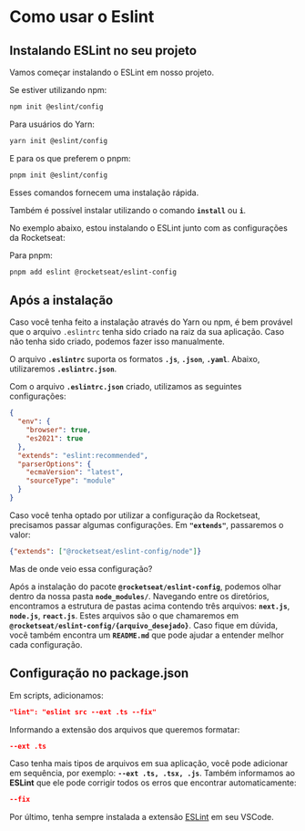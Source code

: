 # Como usar o Eslint

## Instalando ESLint no seu projeto

Vamos começar instalando o ESLint em nosso projeto. 

Se estiver utilizando npm:

```bash
npm init @eslint/config
```

Para usuários do Yarn:

```bash
yarn init @eslint/config
```

E para os que preferem o pnpm:

```bash
pnpm init @eslint/config
```

Esses comandos fornecem uma instalação rápida.

Também é possível instalar utilizando o comando **`install`** ou **`i`**.

No exemplo abaixo, estou instalando o ESLint junto com as configurações da Rocketseat:

Para pnpm:

```bash
pnpm add eslint @rocketseat/eslint-config
```

## Após a instalação

Caso você tenha feito a instalação através do Yarn ou npm, é bem provável que o arquivo `.eslintrc` tenha sido criado na raiz da sua aplicação. Caso não tenha sido criado, podemos fazer isso manualmente.

O arquivo **`.eslintrc`** suporta os formatos **`.js`**, **`.json`**, **`.yaml`**. Abaixo, utilizaremos **`.eslintrc.json`**.

Com o arquivo **`.eslintrc.json`** criado, utilizamos as seguintes configurações:

```json
{
  "env": {
    "browser": true,
    "es2021": true
  },
  "extends": "eslint:recommended",
  "parserOptions": {
    "ecmaVersion": "latest",
    "sourceType": "module"
  }
}
```

Caso você tenha optado por utilizar a configuração da Rocketseat, precisamos passar algumas configurações. Em **`"extends"`**, passaremos o valor:

```json
{"extends": ["@rocketseat/eslint-config/node"]}
```

Mas de onde veio essa configuração?

Após a instalação do pacote **`@rocketseat/eslint-config`**, podemos olhar dentro da nossa pasta **`node_modules/`**. Navegando entre os diretórios, encontramos a estrutura de pastas acima contendo três arquivos: **`next.js`**, **`node.js`**, **`react.js`**. Estes arquivos são o que chamaremos em **`@rocketseat/eslint-config/{arquivo_desejado}`**. Caso fique em dúvida, você também encontra um **`README.md`** que pode ajudar a entender melhor cada configuração.

## Configuração no package.json

Em scripts, adicionamos:

```json
"lint": "eslint src --ext .ts --fix"
```

Informando a extensão dos arquivos que queremos formatar:

```json
--ext .ts
```

Caso tenha mais tipos de arquivos em sua aplicação, você pode adicionar em sequência, por exemplo: **`--ext .ts, .tsx, .js`**. Também informamos ao **ESLint** que ele pode corrigir todos os erros que encontrar automaticamente:

```json
--fix
```

Por último, tenha sempre instalada a extensão [ESLint](https://marketplace.visualstudio.com/items?itemName=dbaeumer.vscode-eslint) em seu VSCode.

